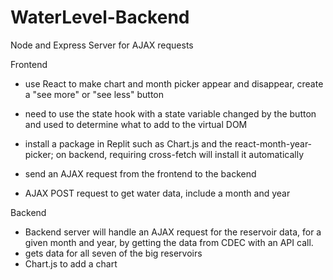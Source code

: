 # WaterLevel-Backend

Node and Express Server for AJAX requests

Frontend
- use React to make chart and month picker appear and disappear, create a "see more" or "see less" button
- need to use the state hook with a state variable changed by the button and used to determine what to add to the virtual DOM
- install a package in Replit such as Chart.js and the react-month-year-picker; on backend, requiring cross-fetch will install it automatically

- send an AJAX request from the frontend to the backend
- AJAX POST request to get water data, include a month and year

Backend
- Backend server will handle an AJAX request for the reservoir data, for a given month and year, by getting the data from CDEC with an API call.
- gets data for all seven of the big reservoirs 
- Chart.js to add a chart
